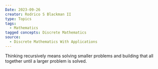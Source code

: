 ```yaml
---
Date: 2023-09-26
creator: Rodrico S Blackman II
type: Topics
tags:
  - Mathematics
tagged concepts: Discrete Mathematics
source:
  - Discrete Mathematics With Applications
---
```


Thinking recursively means solving smaller problems and building that all together until a larger problem is solved.